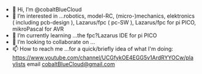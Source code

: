 - 👋 Hi, I’m @cobaltBlueCloud
- 👀 I’m interested in ...robotics, model-RC, (micro-)mechanics, elektronics ( including pcb-design ), Lazarus/fpc ( pc-SW ), Lazarus/fpc for pi PICO, mikroPascal for AVR 
- 🌱 I’m currently learning ...the fpc?Lazarus IDE for pi PICO
- 💞️ I’m looking to collaborate on ...
- 📫 How to reach me ...for a quick/briefly idea of what I'm doing: https://www.youtube.com/channel/UCGfykOE4EGG5v1ArdRYYOCw/playlists
email cobaltBlueCloud@gmail.com
<!---
cobaltBlueCloud/cobaltBlueCloud is a ✨ special ✨ repository because its `README.md` (this file) appears on your GitHub profile.
You can click the Preview link to take a look at your changes.
--->
